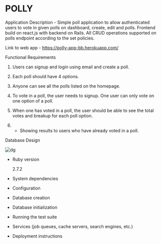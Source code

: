 # POLLY
 Application Description - Simple poll application to allow authenticated users to vote in given polls on dashboard, create, edit and polls. Frontend build on react.js with backend on Rails. All CRUD operations supported on polls endpoint according to the set policies.
 
Link to web app - https://polly-app-bb.herokuapp.com/

Functional Requirements

1. Users can signup and login using email and create a poll.
2. Each poll should have 4 options.
3. Anyone can see all the polls listed on the homepage.
4. To vote in a poll, the user needs to signup. One user can only vote on one option of a poll.
5. When one has voted in a poll, the user should be able to see the total votes and breakup for each poll option.

6. * Showing results to users who have already voted in a poll. 

Database Design


![dg](https://user-images.githubusercontent.com/39831309/121013228-327d9b80-c7b6-11eb-854b-6e5a74a91f05.PNG)



* Ruby version
    <p>2.7.2</p>

* System dependencies

* Configuration

* Database creation

* Database initialization

* Running the test suite

* Services (job queues, cache servers, search engines, etc.)

* Deployment instructions

